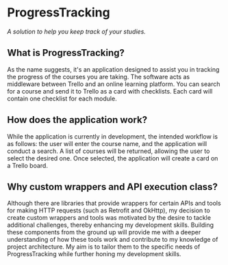 # ProgressTracking
_A solution to help you keep track of your studies._

## What is ProgressTracking?
As the name suggests, it's an application designed to assist you in tracking the progress of the courses you are taking. The software acts as middleware between Trello and an online learning platform. You can search for a course and send it to Trello as a card with checklists. Each card will contain one checklist for each module.

## How does the application work?
While the application is currently in development, the intended workflow is as follows: the user will enter the course name, and the application will conduct a search. A list of courses will be returned, allowing the user to select the desired one. Once selected, the application will create a card on a Trello board.

## Why custom wrappers and API execution class?
Although there are libraries that provide wrappers for certain APIs and tools for making HTTP requests (such as Retrofit and OkHttp), my decision to create custom wrappers and tools was motivated by the desire to tackle additional challenges, thereby enhancing my development skills. Building these components from the ground up will provide me with a deeper understanding of how these tools work and contribute to my knowledge of project architecture. My aim is to tailor them to the specific needs of ProgressTracking while further honing my development skills.

